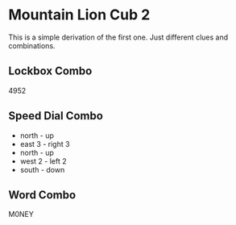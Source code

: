 # Mountain Lion Cub 2

This is a simple derivation of the first one. Just different clues and combinations.

## Lockbox Combo

4952

## Speed Dial Combo

- north - up
- east 3 - right 3
- north - up
- west 2 - left 2
- south - down

## Word Combo

M0NEY
